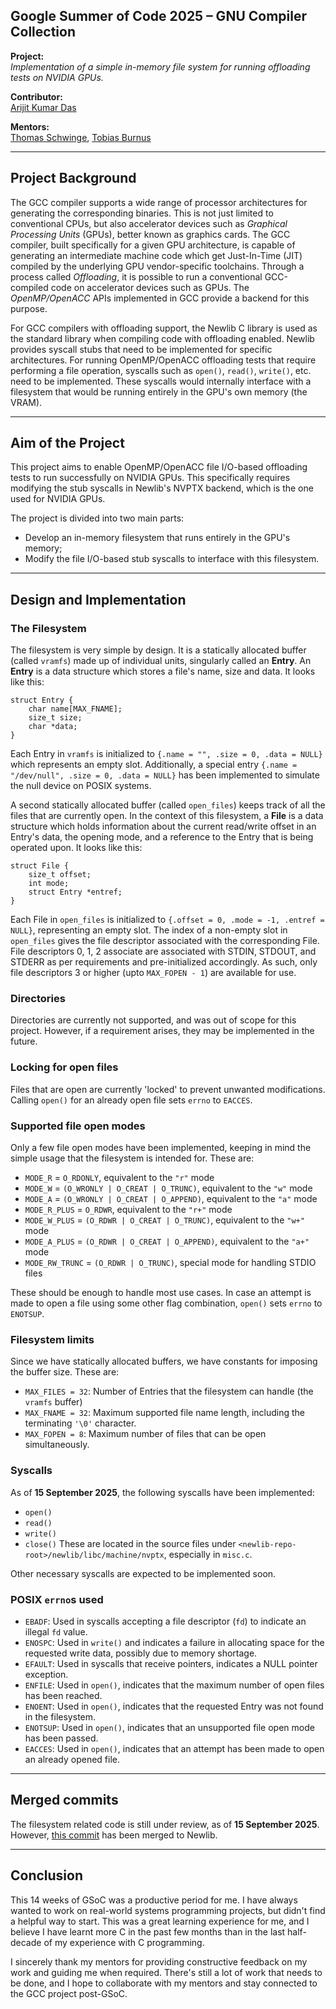 ## Google Summer of Code 2025 – GNU Compiler Collection

**Project:**  
_Implementation of a simple in-memory file system for running offloading tests on NVIDIA GPUs._

**Contributor:**  
[Arijit Kumar Das](https://www.linkedin.com/in/arijitkd)

**Mentors:**  
[Thomas Schwinge](https://www.linkedin.com/in/tschwinge), [Tobias Burnus](https://www.linkedin.com/in/tobias-burnus-0b886a7)

---

## Project Background
The GCC compiler supports a wide range of processor architectures for generating the corresponding binaries. This is not just limited to conventional CPUs, but also accelerator devices such as _Graphical Processing Units_ (GPUs), better known as graphics cards. The GCC compiler, built specifically for a given GPU architecture, is capable of generating an intermediate machine code which get Just-In-Time (JIT) compiled by the underlying GPU vendor-specific toolchains. Through a process called _Offloading_, it is possible to run a conventional GCC-compiled code on accelerator devices such as GPUs. The _OpenMP/OpenACC_ APIs implemented in GCC provide a backend for this purpose.

For GCC compilers with offloading support, the Newlib C library is used as the standard library when compiling code with offloading enabled. Newlib provides syscall stubs that need to be implemented for specific architectures. For running OpenMP/OpenACC offloading tests that require performing a file operation, syscalls such as `open()`, `read()`, `write()`, etc. need to be implemented. These syscalls would internally interface with a filesystem that would be running entirely in the GPU's own memory (the VRAM).

---

## Aim of the Project
This project aims to enable OpenMP/OpenACC file I/O-based offloading tests to run successfully on NVIDIA GPUs. This specifically requires modifying the stub syscalls in Newlib's NVPTX backend, which is the one used for NVIDIA GPUs.

The project is divided into two main parts:
- Develop an in-memory filesystem that runs entirely in the GPU's memory;
- Modify the file I/O-based stub syscalls to  interface with this filesystem.

---

## Design and Implementation

### The Filesystem
The filesystem is very simple by design. It is a statically allocated buffer (called `vramfs`) made up of individual units, singularly called an **Entry**. An **Entry** is a data structure which stores a file's name, size and data. It looks like this:
```
struct Entry {
    char name[MAX_FNAME];
    size_t size;
    char *data;
}
```
Each Entry in `vramfs` is initialized to `{.name = "", .size = 0, .data = NULL}` which represents an empty slot. Additionally, a special entry `{.name = "/dev/null", .size = 0, .data = NULL}` has been implemented to simulate the null device on POSIX systems. 

A second statically allocated buffer (called `open_files`) keeps track of all the files that are currently open. In the context of this filesystem, a **File** is a data structure which holds information about the current read/write offset in an Entry's data, the opening mode, and a reference to the Entry that is being operated upon. It looks like this:
```
struct File {
    size_t offset;
    int mode;
    struct Entry *entref;
}
```
Each File in `open_files` is initialized to `{.offset = 0, .mode = -1, .entref = NULL}`, representing an empty slot. The index of a non-empty slot in `open_files` gives the file descriptor associated with the corresponding File. File descriptors 0, 1, 2 associate are associated with STDIN, STDOUT, and STDERR as per requirements and pre-initialized accordingly. As such, only file descriptors 3 or higher (upto `MAX_FOPEN - 1`) are available for use.

### Directories
Directories are currently not supported, and was out of scope for this project. However, if a requirement arises, they may be implemented in the future.

### Locking for open files
Files that are open are currently 'locked' to prevent unwanted modifications. Calling `open()` for an already open file sets `errno` to `EACCES`.

### Supported file open modes
Only a few file open modes have been implemented, keeping in mind the simple usage that the filesystem is intended for. These are:
- `MODE_R` = `O_RDONLY`, equivalent to the `"r"` mode
- `MODE_W` = `(O_WRONLY | O_CREAT | O_TRUNC)`, equivalent to the `"w"` mode
- `MODE_A` = `(O_WRONLY | O_CREAT | O_APPEND)`, equivalent to the `"a"` mode
- `MODE_R_PLUS` = `O_RDWR`, equivalent to the `"r+"` mode
- `MODE_W_PLUS` = `(O_RDWR | O_CREAT | O_TRUNC)`, equivalent to the `"w+"` mode
- `MODE_A_PLUS` = `(O_RDWR | O_CREAT | O_APPEND)`, equivalent to the `"a+"` mode
- `MODE_RW_TRUNC` = `(O_RDWR | O_TRUNC)`, special mode for handling STDIO files

These should be enough to handle most use cases. In case an attempt is made to open a file using some other flag combination, `open()` sets `errno` to `ENOTSUP`.

### Filesystem limits
Since we have statically allocated buffers, we have constants for imposing the buffer size. These are:
- `MAX_FILES = 32`: Number of Entries that the filesystem can handle (the `vramfs` buffer)
- `MAX_FNAME = 32`: Maximum supported file name length, including the terminating `'\0'` character.
- `MAX_FOPEN = 8`: Maximum number of files that can be open simultaneously.

### Syscalls
As of **15 September 2025**, the following syscalls have been implemented:
- `open()`
- `read()`
- `write()`
- `close()`
These are located in the source files under `<newlib-repo-root>/newlib/libc/machine/nvptx`, especially in `misc.c`.

Other necessary syscalls are expected to be implemented soon.

### POSIX `errno`s used
- `EBADF`: Used in syscalls accepting a file descriptor (`fd`) to indicate an illegal `fd` value.
- `ENOSPC`: Used in `write()` and indicates a failure in allocating space for the requested write data, possibly due to memory shortage.
- `EFAULT`: Used in syscalls that receive pointers, indicates a NULL pointer exception.
- `ENFILE`: Used in `open()`, indicates that the maximum number of open files has been reached.
- `ENOENT`: Used in `open()`, indicates that the requested Entry was not found in the filesystem.
- `ENOTSUP`: Used in `open()`, indicates that an unsupported file open mode has been passed.
- `EACCES`: Used in `open()`, indicates that an attempt has been made to open an already opened file.

---

## Merged commits
The filesystem related code is still under review, as of **15 September 2025**. However, [this commit](https://sourceware.org/git/?p=newlib-cygwin.git;a=commit;h=5d8c71af5e0fa5cdc99d9f741624920e34756418) has been merged to Newlib.

---

## Conclusion
This 14 weeks of GSoC was a productive period for me. I have always wanted to work on real-world systems programming projects, but didn't find a helpful way to start. This was a great learning experience for me, and I believe I have learnt more C in the past few months than in the last half-decade of my experience with C programming.

I sincerely thank my mentors for providing constructive feedback on my work and guiding me when required. There's still a lot of work that needs to be done, and I hope to collaborate with my mentors and stay connected to the GCC project post-GSoC.